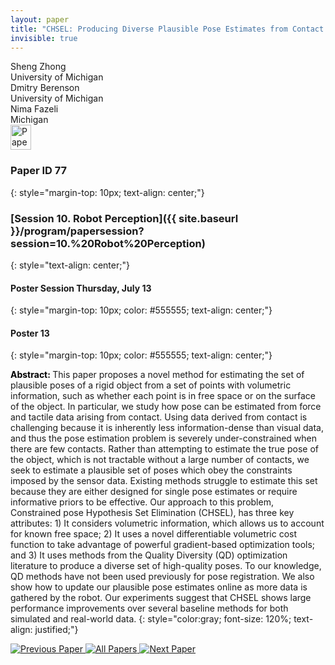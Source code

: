 ```yaml
---
layout: paper
title: "CHSEL: Producing Diverse Plausible Pose Estimates from Contact and Free Space Data"
invisible: true
---
```

<div class="paper-authors">
<div class="paper-author-box">
    <div class="paper-author-name">Sheng Zhong</div>
    <div class="paper-author-uni">University of Michigan</div>
</div>
<div class="paper-author-box">
    <div class="paper-author-name">Dmitry Berenson</div>
    <div class="paper-author-uni">University of Michigan</div>
</div>
<div class="paper-author-box">
    <div class="paper-author-name">Nima Fazeli</div>
    <div class="paper-author-uni">Michigan</div>
</div>

</div><div class="paper-pdf">
<div> <a href="http://www.roboticsproceedings.org/rss19/p077.pdf"><img src="{{ site.baseurl }}/images/paper_link.png" alt="Paper Website" width = "33"  height = "40"/></a> </div>
</div>

### Paper ID 77
{: style="margin-top: 10px; text-align: center;"}

### [Session 10. Robot Perception]({{ site.baseurl }}/program/papersession?session=10.%20Robot%20Perception)
{: style="text-align: center;"}

#### Poster Session Thursday, July 13
{: style="margin-top: 10px; color: #555555; text-align: center;"}

#### Poster 13
{: style="margin-top: 10px; color: #555555; text-align: center;"}

<b style="color: black;">Abstract: </b>This paper proposes a novel method for estimating the set of plausible poses of a rigid object from a set of points with volumetric information, such as whether each point is in free space or on the surface of the object. In particular, we study how pose can be estimated
from force and tactile data arising from contact. 
Using data derived from contact is challenging because it is inherently less information-dense than visual data, and thus the pose estimation problem is severely under-constrained when there are few contacts. 
Rather than attempting to estimate the true pose of the object, which is not tractable without a large number of contacts, we seek to estimate a plausible set of poses which obey the constraints imposed by the sensor data. Existing methods struggle to estimate this set because they are either designed for single pose estimates or require informative priors to be effective. Our approach to this problem, Constrained pose Hypothesis Set Elimination (CHSEL), has three key attributes: 1) It considers volumetric information, which allows us to account for known free space; 2) It uses a novel differentiable volumetric cost function to take advantage of powerful gradient-based optimization tools; and 3) It uses methods from the Quality Diversity (QD) optimization literature to produce a diverse set of high-quality poses. To our knowledge, QD methods have not been used previously for pose registration. We also show how to update our plausible pose estimates online as more data is gathered by the robot. 
Our experiments suggest that CHSEL shows large performance improvements over several baseline methods for both simulated and real-world data.
{: style="color:gray; font-size: 120%; text-align: justified;"}


<div class="paper-menu">
<a href="{{ site.baseurl }}/program/papers/076/"> <img src="{{ site.baseurl }}/images/previous_paper_icon.png" alt="Previous Paper" title="Previous Paper"/> </a>
<a href="{{ site.baseurl }}/program/papers"><img src="{{ site.baseurl }}/images/overview_icon.png" alt="All Papers" title="All Papers"/> </a>
<a href="{{ site.baseurl }}/program/papers/078/"> <img src="{{ site.baseurl }}/images/next_paper_icon.png" alt="Next Paper" title="Next Paper"/> </a>

</div>
